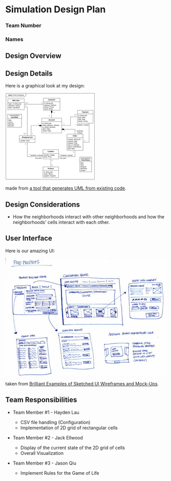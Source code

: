 # Simulation Design Plan
### Team Number
### Names


## Design Overview


## Design Details

Here is a graphical look at my design:

![This is cool, too bad you can't see it](online-shopping-uml-example.png "An initial UI")

made from [a tool that generates UML from existing code](http://staruml.io/).


## Design Considerations

* How the neighborhoods interact with other neighborhoods and how the neighborhoods' cells interact with each other.


## User Interface

Here is our amazing UI:

![This is cool, too bad you can't see it](29-sketched-ui-wireframe.jpg "An alternate design")

taken from [Brilliant Examples of Sketched UI Wireframes and Mock-Ups](https://onextrapixel.com/40-brilliant-examples-of-sketched-ui-wireframes-and-mock-ups/).


## Team Responsibilities

 * Team Member #1 - Hayden Lau
    * CSV file handling (Configuration)
    * Implementation of 2D grid of rectangular cells
    
 * Team Member #2 - Jack Ellwood
    * Display of the current state of the 2D grid of cells
    * Overall Visualization
     
 * Team Member #3 - Jason Qiu
    * Implement Rules for the Game of Life